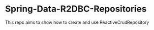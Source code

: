 # Spring-Data-R2DBC-Repositories
This repo aims to show how to create and use ReactiveCrudRepository

